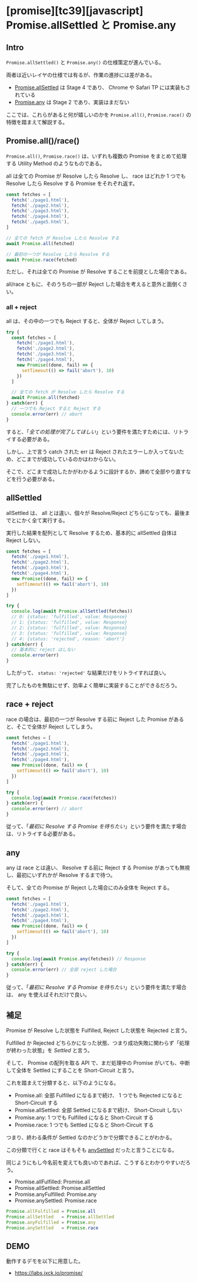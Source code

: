 # [promise][tc39][javascript] Promise.allSettled と Promise.any

## Intro

`Promise.allSettled()` と `Promise.any()` の仕様策定が進んでいる。

両者は近いレイヤの仕様では有るが、作業の進捗には差がある。

- [Promise.allSettled](https://github.com/tc39/proposal-promise-allSettled) は Stage 4 であり、 Chrome や Safari TP には実装もされている
- [Promise.any](https://github.com/tc39/proposal-promise-any) は Stage 2 であり、実装はまだない

ここでは、これらがあると何が嬉しいのかを `Promise.all()`, `Promise.race()` の特徴を踏まえて解説する。


## Promise.all()/race()

`Promise.all()`, `Promise.race()` は、いずれも複数の Promise をまとめて処理する Utility Method のようなものである。

all は全ての Promise が Resolve したら Resolve し、 race はどれか 1 つでも Resolve したら Resolve する Promise をそれぞれ返す。

```js
const fetches = [
  fetch('./page1.html'),
  fetch('./page2.html'),
  fetch('./page3.html'),
  fetch('./page4.html'),
  fetch('./page5.html'),
]

// 全ての fetch が Resolve したら Resolve する
await Promise.all(fetched)

// 最初の一つが Resolve したら Resolve する
await Promise.race(fetched)
```

ただし、それは全ての Promise が Resolve することを前提とした場合である。

all/race ともに、そのうちの一部が Reject した場合を考えると意外と面倒くさい。


### all + reject

all は、その中の一つでも Reject すると、全体が Reject してしまう。

```js
try {
  const fetches = [
    fetch('./page1.html'),
    fetch('./page2.html'),
    fetch('./page3.html'),
    fetch('./page4.html'),
    new Promise((done, fail) => {
      setTimeout(() => fail('abort'), 10)
    })
  ]

  // 全ての fetch が Resolve したら Resolve する
  await Promise.all(fetched)
} catch(err) {
  // 一つでも Reject すると Reject する
  console.error(err) // abort
}
```

すると、「*全ての処理が完了してほしい*」という要件を満たすためには、リトライする必要がある。

しかし、上で言う catch された err は Reject されたエラーしか入ってないため、どこまでが成功しているのかはわからない。

そこで、どこまで成功したかがわかるように設計するか、諦めて全部やり直すなどを行う必要がある。


## allSettled

allSettled は、 all とは違い、個々が Resolve/Reject どちらになっても、最後までとにかく全て実行する。

実行した結果を配列として Resolve するため、基本的に allSettled 自体は Reject しない。

```js
const fetches = [
  fetch('./page1.html'),
  fetch('./page2.html'),
  fetch('./page3.html'),
  fetch('./page4.html'),
  new Promise((done, fail) => {
    setTimeout(() => fail('abort'), 10)
  })
]

try {
  console.log(await Promise.allSettled(fetches))
  // 0: {status: 'fulfilled', value: Response}
  // 1: {status: 'fulfilled', value: Response}
  // 2: {status: 'fulfilled', value: Response}
  // 3: {status: 'fulfilled', value: Response}
  // 4: {status: 'rejected', reason: 'abort'}
} catch(err) {
  // 基本的に reject はしない
  console.error(err)
}
```

したがって、 `status: 'rejected'` な結果だけをリトライすれば良い。

完了したものを無駄にせず、効率よく簡単に実装することができるだろう。


## race + reject

race の場合は、最初の一つが Resolve する前に Reject した Promise があると、そこで全体が Reject してしまう。

```js
const fetches = [
  fetch('./page1.html'),
  fetch('./page2.html'),
  fetch('./page3.html'),
  fetch('./page4.html'),
  new Promise((done, fail) => {
    setTimeout(() => fail('abort'), 10)
  })
]

try {
  console.log(await Promise.race(fetches))
} catch(err) {
  console.error(err) // abort
}
```

従って、「*最初に Resolve する Promise を待ちたい*」という要件を満たす場合は、リトライする必要がある。


## any

any は race とは違い、 Resolve する前に Reject する Promise があっても無視し、最初にいずれかが Resolve するまで待つ。

そして、全ての Promise が Reject した場合にのみ全体を Reject する。

```js
const fetches = [
  fetch('./page1.html'),
  fetch('./page2.html'),
  fetch('./page3.html'),
  fetch('./page4.html'),
  new Promise((done, fail) => {
    setTimeout(() => fail('abort'), 10)
  })
]

try {
  console.log(await Promise.any(fetches)) // Response
} catch(err) {
  console.error(err) // 全部 reject した場合
}
```

従って、「*最初に Resolve する Promise を待ちたい*」という要件を満たす場合は、 any を使えばそれだけで良い。


## 補足

Promise が Resolve した状態を Fulfilled, Reject した状態を Rejected と言う。

Fulfilled か Rejected どちらかになった状態、つまり成功失敗に関わらず「処理が終わった状態」を *Settled* と言う。

そして、 Promise の配列を取る API で、まだ処理中の Promise がいても、中断して全体を Settled にすることを Short-Circuit と言う。

これを踏まえて分類すると、以下のようになる。

- Promise.all:        全部 Fulfilled になるまで続け、 1 つでも Rejected になると Short-Circuit する
- Promise.allSettled: 全部 Settled になるまで続け、 Short-Circuit しない
- Promise.any:        1 つでも Fulfilled になると Short-Circuit する
- Promise.race:       1 つでも Settled になると Short-Circuit する

つまり、終わる条件が Settled なのかどうかで分類できることがわかる。

この分類で行くと race はそもそも [anySettled](https://github.com/tc39/proposal-promise-any/issues/10#issuecomment-459134703) だったと言うことになる。

同じようにもし今名前を変えても良いのであれば、こうするとわかりやすいだろう。

- Promise.allFulfilled: Promise.all
- Promise.allSettled:   Promise.allSettled
- Promise.anyFulfilled: Promise.any
- Promise.anySettled:   Promise.race

```js
Promise.allFulfilled = Promise.all
Promise.allSettled   = Promise.allSettled
Promise.anyFulfilled = Promise.any
Promise.anySettled   = Promise.race
```


## DEMO

動作するデモを以下に用意した。

- https://labs.jxck.io/promise/